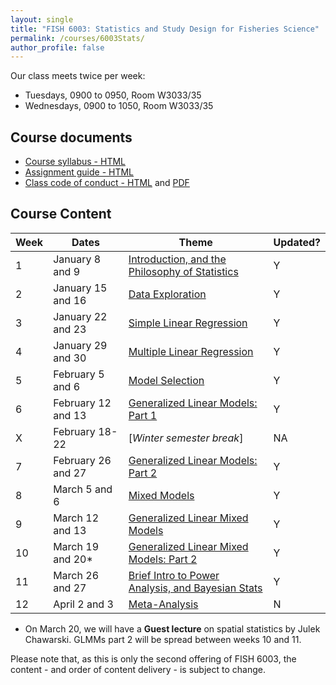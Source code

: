 ```yaml
---
layout: single
title: "FISH 6003: Statistics and Study Design for Fisheries Science"
permalink: /courses/6003Stats/
author_profile: false
---
```


Our class meets twice per week:

* Tuesdays, 0900 to 0950, Room W3033/35
* Wednesdays, 0900 to 1050, Room W3033/35

## Course documents 

- [Course syllabus - HTML](/courses/6003Stats/6003Syllabus/)
- [Assignment guide - HTML](/courses/6003Stats/6003Assignmentguide/) 
- [Class code of conduct - HTML](/courses/coursesCodeofConduct/) and [PDF](/assets/images/FISHCodeofConduct.pdf)

## Course Content

| **Week**  | **Dates**  | **Theme**  |  **Updated?**|
|-----------|------------|-------------|---|
|1| January 8 and 9  | [Introduction, and the Philosophy of Statistics](/courses/6003Stats/6003Week1/)| Y |
|2| January 15 and 16 | [Data Exploration](/courses/6003Stats/6003Week2/) | Y |
|3| January 22 and 23  | [Simple Linear Regression](/courses/6003Stats/6003Week3/)  | Y |
|4| January 29 and 30 | [Multiple Linear Regression](/courses/6003Stats/6003Week4/) |  Y |
|5| February 5 and 6 | [Model Selection](/courses/6003Stats/6003Week5/) | Y |
|6| February 12 and 13 | [Generalized Linear Models: Part 1](/courses/6003Stats/6003Week6/)| Y |
|X| February 18-22 | [*Winter semester break*] | NA |
|7| February 26 and 27 | [Generalized Linear Models: Part 2](/courses/6003Stats/6003Week7/) | Y |
|8| March 5 and 6 | [Mixed Models](/courses/6003Stats/6003Week8/) | Y |
|9| March 12 and 13 | [Generalized Linear Mixed Models](/courses/6003Stats/6003Week9/) | Y |
|10| March 19 and 20* | [Generalized Linear Mixed Models: Part 2](/courses/6003Stats/6003Week9/) | Y |
|11| March 26 and 27 | [Brief Intro to Power Analysis, and Bayesian Stats](/courses/6003Stats/6003Week11/) | Y |
|12| April 2 and 3 | [Meta-Analysis](/courses/6003Stats/6003Week12/) | N |

* On March 20, we will have a **Guest lecture** on spatial statistics by Julek Chawarski. GLMMs part 2 will be spread between weeks 10 and 11.

Please note that, as this is only the second offering of FISH 6003, the content - and order of content delivery - is subject to change. 